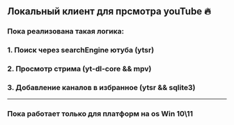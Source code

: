 ## Локальный клиент для прсмотра youTube 🔥
### Пока реализована такая логика:
### 1. Поиск через searchEngine ютуба (ytsr)
### 2. Просмотр стрима (yt-dl-core && mpv)
### 3. Добавление каналов в избранное (ytsr && sqlite3)
-----------------------------------------
### Пока работает только для платформ на os Win 10\11
